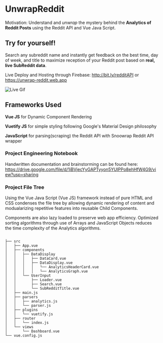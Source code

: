 # UnwrapReddit
Motivation: Understand and _unwrap_ the mystery behind the **Analytics of Reddit Posts** using the Reddit API and Vue Java Script.

## Try for yourself! 
Search any subreddit name and instantly get feedback on the best time, day of week, and title to maximize reception of your Reddit post based on **real, live SubReddit data**.

Live Deploy and Hosting through Firebase: http://bit.ly/redditAPI or https://unwrap-reddit.web.app

![Live Gif](https://github.com/Ky-Ng/UnwrapReddit/RedditAPI.gif)

## Frameworks Used
**Vue JS** for Dynamic Component Rendering

**Vuetify JS** for simple styling following Google's Material Design philosophy

**JavaScript** for parsing(scraping) the Reddit API with Snoowrap Reddit API wrapper

### Project Engineering Notebook
Handwritten documentation and brainstorming can be found here: https://drive.google.com/file/d/1iBVjecYyGAPTyyon5YUIPPo8ehHfW4G9/view?usp=sharing

### Project File Tree
Using the Vue Java Script (Vue JS) framework instead of pure HTML and CSS condenses the file tree by allowing dynamic rendering of content and modualarizing repetitive features into reusable Child Components.

Components are also lazy loaded to preserve web app efficiency. Optimized sorting algorithms through use of Arrays and JavaScript Objects reduces the time complexity of the Analytics algorithms.
```

├── src
│   ├── App.vue
│   ├── components
│   │   ├── DataDisplay
│   │   │   ├── DataCard.vue
│   │   │   ├── DataDisplay.vue
│   │   │   │   └── AnalyticsHeaderCard.vue
│   │   │   │   └── AnalyticsGraph.vue
│   │   └── UserInput
│   │       ├── Loader.vue
│   │       ├── Search.vue
│   │       └── SubRedditTitle.vue
│   ├── main.js
│   ├── parsers
│   │   ├── analytics.js
│   │   └── parser.js
│   ├── plugins
│   │   └── vuetify.js
│   ├── router
│   │   └── index.js
│   └── views
│       └── Dashboard.vue
└── vue.config.js
```
